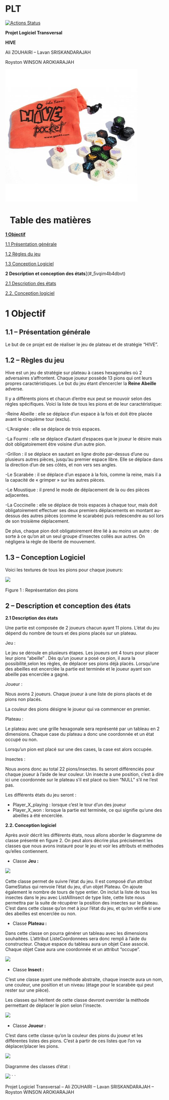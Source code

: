 # PLT

[![Actions Status](https://github.com/cbares/plt/workflows/PLT%20build/badge.svg)](https://github.com/AliZhr/plt/actions)







**Projet Logiciel Transversal**

**HIVE**

Ali ZOUHAIRI – Lavan SRISKANDARAJAH

Royston WINSON AROKIARAJAH

<img src="rapport/image/Aspose.Words.d663220b-ca81-4584-8c4f-95488ddd0e67.001.jpeg">














# ` `**Table des matières**

[**1 Objectif**](#_5vqim4b4dbvt)

[1.1 Présentation générale](#_mtmhau3gsmsu)	

[1.2 Règles du jeu](#_q837fg47fu16)	

[1.3 Conception Logiciel](#_fgoa6p6aam9g)	


**2 Description et conception des états**](#_5vqim4b4dbvt)

[2.1 Description des états](#_mtmhau3gsmsu)	

[2.2. Conception logiciel](#_q837fg47fu16)	

# **1 Objectif**
## **1.1 – Présentation générale**
Le but de ce projet est de réaliser le jeu de plateau et de stratégie  “HIVE”.
## **1.2 – Règles du jeu**

Hive est un jeu de stratégie sur plateau à cases hexagonales où 2 adversaires s’affrontent. Chaque joueur possède 13 pions qui ont leurs propres caractéristiques. Le but du jeu étant d’encercler la **Reine Abeille** adverse.

Il y a différents pions et chacun d’entre eux peut se mouvoir selon des règles spécifiques. Voici la liste de tous les pions et de leur caractéristique:

-Reine Abeille : elle se déplace d’un espace à la fois et doit être placée avant le cinquième tour (exclu).

-L’Araignée : elle se déplace de trois espaces.

-La Fourmi : elle se déplace d’autant d’espaces que le joueur le désire mais doit obligatoirement être voisine d’un autre pion.

-Grillon : il se déplace en sautant en ligne droite par-dessus d’une ou plusieurs autres pièces, jusqu’au premier espace libre. Elle se déplace dans la direction d’un de ses côtés, et non vers ses angles.

-Le Scarabée : il se déplace d’un espace à la fois, comme la reine, mais il a la capacité de « grimper » sur les autres pièces.

-Le Moustique : il  prend le mode de déplacement de la ou des pièces adjacentes.

-La Coccinelle : elle se déplace de trois espaces à chaque tour, mais doit obligatoirement effectuer ses deux premiers déplacements en montant au-dessus des autres pièces (comme le scarabée) puis redescendre au sol lors de son troisième déplacement.

De plus, chaque pion doit obligatoirement être lié à au moins un autre : de sorte à ce qu’on ait un seul groupe d’insectes collés aux autres. On négligera la règle de liberté de mouvement.




## **1.3 – Conception Logiciel**



Voici les textures de tous les pions pour chaque joueurs:










<img src="image/Capturedécran 2022-10-23 140325.png">









Figure 1 : Représentation des pions




















## **2 – Description et conception des états**
**2.1 Description des états**

Une partie est composée de 2 joueurs chacun ayant 11 pions. L’état du jeu dépend du nombre de tours et des pions placés sur un plateau. 

Jeu :

Le jeu se déroule en plusieurs étapes. Les joueurs ont 4 tours pour placer leur pions “abeille” . Dès qu’un joueur a posé ce pion, il aura la possibilité,selon les règles, de déplacer ses pions déjà placés. Lorsqu’une des abeilles est encerclée la partie est terminée et le joueur ayant son abeille pas encerclée a gagné. 

Joueur :

Nous avons 2 joueurs. Chaque joueur à une liste de pions placés et de pions non placés.

La couleur des pions désigne le joueur qui va commencer en premier. 

Plateau :

Le plateau avec une grille hexagonale sera représenté par un tableau en 2 dimensions. Chaque case du plateau a donc une coordonnée et un état occupé ou non.

Lorsqu’un pion est placé sur une des cases, la case est alors occupée.

Insectes :

Nous avons donc au total 22  pions/insectes. Ils seront différenciés pour chaque joueur à l’aide de leur couleur. Un insecte a une position, c’est à dire ici une coordonnée sur le plateau s’il est placé ou bien “NULL” s’il ne l’est pas.


Les différents états du jeu seront :

- Player\_X\_playing : lorsque c’est le tour d’un des joueur
- Player\_X\_won : lorsque la partie est terminée, ce qui signifie qu’une des abeilles a été encerclée.













**2.2. Conception logiciel**

Après avoir décrit les différents états, nous allons aborder le diagramme de classe présenté en figure 2. On peut alors décrire plus précisément les classes que nous avons instauré pour le jeu et voir les attributs et méthodes qu’elles contiennent.

- Classe **Jeu :** 

<img src="image/Aspose.Words.d663220b-ca81-4584-8c4f-95488ddd0e67.016.png">















Cette classe permet de suivre l’état du jeu. Il est composé d’un attribut GameStatus qui renvoie l’état du jeu, d’un objet Plateau. On ajoute également le nombre de tours de type entier. On inclut la liste de tous les insectes dans le jeu avec ListAllInsect de type liste, cette liste nous permettra par la suite de récupérer la position des insectes sur le plateau. C’est dans cette classe qu’on met à jour l’état du jeu, et qu’on vérifie si une des abeilles est encerclée ou non.









- Classe **Plateau :**

Dans cette classe on pourra générer un tableau avec les dimensions souhaitées. L’attribut ListeCoordonnees sera donc rempli à l’aide du constructeur. Chaque  espace du tableau aura un objet Case associé. Chaque objet Case aura une coordonnée et un attribut “occupe”.

<img src="image/Aspose.Words.d663220b-ca81-4584-8c4f-95488ddd0e67.017.png">



















- Classe **Insect :**

C’est une classe ayant une méthode abstraite, chaque insecte aura un nom, une couleur, une position et un niveau (étage pour le scarabée qui peut rester sur une pièce).

Les classes qui héritent de cette classe devront overrider la méthode permettant de déplacer le pion selon l'insecte.

<img src="image/Aspose.Words.d663220b-ca81-4584-8c4f-95488ddd0e67.018.png">








- Classe **Joueur :**

C’est dans cette classe qu’on la couleur des pions du joueur et les différentes listes des pions. C’est à partir de ces listes que l’on va déplacer/placer les pions.


<img src="image/Aspose.Words.d663220b-ca81-4584-8c4f-95488ddd0e67.019.png">




Diagramme des classes d’état : 

<img src="image/Aspose.Words.d663220b-ca81-4584-8c4f-95488ddd0e67.020.png">
` `

Projet Logiciel Transversal – Ali ZOUHAIRI – Lavan SRISKANDARAJAH – Royston WINSON AROKIARAJAH

